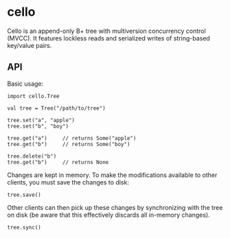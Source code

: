 cello
=====

Cello is an append-only B+ tree with multiversion concurrency control (MVCC).
It features lockless reads and serialized writes of string-based key/value
pairs.

API
---

Basic usage:

    import cello.Tree

    val tree = Tree("/path/to/tree")

    tree.set("a", "apple")
    tree.set("b", "boy")

    tree.get("a")     // returns Some("apple")
    tree.get("b")     // returns Some("boy")

    tree.delete("b")
    tree.get("b")     // returns None

Changes are kept in memory.  To make the modifications available to other
clients, you must save the changes to disk:

    tree.save()

Other clients can then pick up these changes by synchronizing with the tree
on disk (be aware that this effectively discards all in-memory changes).

    tree.sync()
